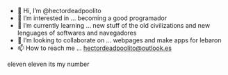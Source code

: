 - 👋 Hi, I’m @hectordeadpoolito
- 👀 I’m interested in ... becoming a good programador
- 🌱 I’m currently learning ... new stuff of the old civilizations and new lenguages of softwares and navegadores
- 💞️ I’m looking to collaborate on ... webpages and make apps for lebaron
- 📫 How to reach me ... hectordeadpoolito@outlook.es

<!---
hectordeadpoolito/hectordeadpoolito is a ✨ special ✨ repository because its `README.md` (this file) appears on your GitHub profile.
You can click the Preview link to take a look at your changes.
--->
eleven eleven its my number
